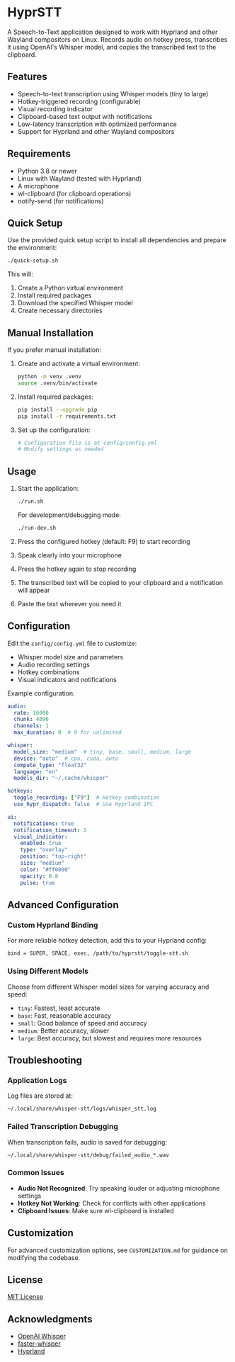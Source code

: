 # HyprSTT

A Speech-to-Text application designed to work with Hyprland and other Wayland compositors on Linux. Records audio on hotkey press, transcribes it using OpenAI's Whisper model, and copies the transcribed text to the clipboard.

## Features

- Speech-to-text transcription using Whisper models (tiny to large)
- Hotkey-triggered recording (configurable)
- Visual recording indicator
- Clipboard-based text output with notifications
- Low-latency transcription with optimized performance
- Support for Hyprland and other Wayland compositors

## Requirements

- Python 3.8 or newer
- Linux with Wayland (tested with Hyprland)
- A microphone
- wl-clipboard (for clipboard operations)
- notify-send (for notifications)

## Quick Setup

Use the provided quick setup script to install all dependencies and prepare the environment:

```bash
./quick-setup.sh
```

This will:
1. Create a Python virtual environment
2. Install required packages
3. Download the specified Whisper model
4. Create necessary directories

## Manual Installation

If you prefer manual installation:

1. Create and activate a virtual environment:
   ```bash
   python -m venv .venv
   source .venv/bin/activate
   ```

2. Install required packages:
   ```bash
   pip install --upgrade pip
   pip install -r requirements.txt
   ```

3. Set up the configuration:
   ```bash
   # Configuration file is at config/config.yml
   # Modify settings as needed
   ```

## Usage

1. Start the application:
   ```bash
   ./run.sh
   ```

   For development/debugging mode:
   ```bash
   ./run-dev.sh
   ```

2. Press the configured hotkey (default: F9) to start recording
3. Speak clearly into your microphone
4. Press the hotkey again to stop recording
5. The transcribed text will be copied to your clipboard and a notification will appear
6. Paste the text wherever you need it

## Configuration

Edit the `config/config.yml` file to customize:

- Whisper model size and parameters
- Audio recording settings
- Hotkey combinations
- Visual indicators and notifications

Example configuration:
```yaml
audio:
  rate: 16000
  chunk: 4096
  channels: 1
  max_duration: 0  # 0 for unlimited

whisper:
  model_size: "medium"  # tiny, base, small, medium, large
  device: "auto"  # cpu, cuda, auto
  compute_type: "float32"
  language: "en"
  models_dir: "~/.cache/whisper"

hotkeys:
  toggle_recording: ["F9"]  # Hotkey combination
  use_hypr_dispatch: false  # Use Hyprland IPC

ui:
  notifications: true
  notification_timeout: 2
  visual_indicator:
    enabled: true
    type: "overlay"
    position: "top-right"
    size: "medium"
    color: "#ff0000"
    opacity: 0.8
    pulse: true
```

## Advanced Configuration

### Custom Hyprland Binding

For more reliable hotkey detection, add this to your Hyprland config:

```
bind = SUPER, SPACE, exec, /path/to/hyprstt/toggle-stt.sh
```

### Using Different Models

Choose from different Whisper model sizes for varying accuracy and speed:
- `tiny`: Fastest, least accurate
- `base`: Fast, reasonable accuracy
- `small`: Good balance of speed and accuracy
- `medium`: Better accuracy, slower
- `large`: Best accuracy, but slowest and requires more resources

## Troubleshooting

### Application Logs

Log files are stored at:
```
~/.local/share/whisper-stt/logs/whisper_stt.log
```

### Failed Transcription Debugging

When transcription fails, audio is saved for debugging:
```
~/.local/share/whisper-stt/debug/failed_audio_*.wav
```

### Common Issues

- **Audio Not Recognized**: Try speaking louder or adjusting microphone settings
- **Hotkey Not Working**: Check for conflicts with other applications
- **Clipboard Issues**: Make sure wl-clipboard is installed

## Customization

For advanced customization options, see `CUSTOMIZATION.md` for guidance on modifying the codebase.

## License

[MIT License](LICENSE)

## Acknowledgments

- [OpenAI Whisper](https://github.com/openai/whisper)
- [faster-whisper](https://github.com/guillaumekln/faster-whisper)
- [Hyprland](https://github.com/hyprwm/Hyprland)